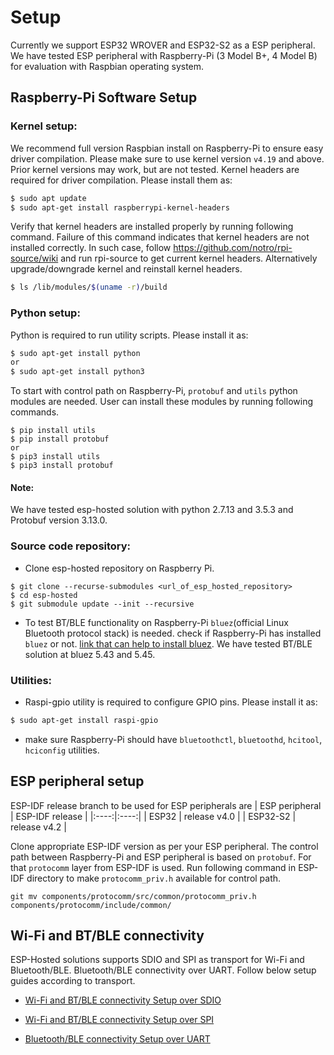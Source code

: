 # Setup
Currently we support ESP32 WROVER and ESP32-S2 as a ESP peripheral. We have tested ESP peripheral with Raspberry-Pi (3 Model B+, 4 Model B) for evaluation with Raspbian operating system.

## Raspberry-Pi Software Setup

### Kernel setup:
We recommend full version Raspbian install on Raspberry-Pi to ensure easy driver compilation. Please make sure to use kernel version `v4.19` and above. Prior kernel versions may work, but are not tested. Kernel headers are required for driver compilation. Please install them as:
```sh
$ sudo apt update
$ sudo apt-get install raspberrypi-kernel-headers
```
Verify that kernel headers are installed properly by running following command. Failure of this command indicates that kernel headers are not installed correctly. In such case, follow https://github.com/notro/rpi-source/wiki and run rpi-source to get current kernel headers. Alternatively upgrade/downgrade kernel and reinstall kernel headers.
```sh
$ ls /lib/modules/$(uname -r)/build
```

### Python setup:
Python is required to run utility scripts. Please install it as:
```sh
$ sudo apt-get install python
or
$ sudo apt-get install python3
```
To start with control path on Raspberry-Pi, `protobuf` and `utils` python modules are needed. User can install these modules by running following commands.
```
$ pip install utils
$ pip install protobuf
or
$ pip3 install utils
$ pip3 install protobuf
```
#### Note:
We have tested esp-hosted solution with python 2.7.13 and 3.5.3 and Protobuf version 3.13.0.

### Source code repository:
* Clone esp-hosted repository on Raspberry Pi.
```
$ git clone --recurse-submodules <url_of_esp_hosted_repository>
$ cd esp-hosted
$ git submodule update --init --recursive
```

* To test BT/BLE functionality on Raspberry-Pi `bluez`(official Linux Bluetooth protocol stack) is needed. check if Raspberry-Pi has installed `bluez` or not.
[link that can help to install bluez](https://scribles.net/updating-bluez-on-raspberry-pi-from-5-43-to-5-50/). We have tested BT/BLE solution at bluez 5.43 and 5.45.

### Utilities:
* Raspi-gpio utility is required to configure GPIO pins. Please install it as:
```sh
$ sudo apt-get install raspi-gpio
```
* make sure Raspberry-Pi should have `bluetoothctl`, `bluetoothd`, `hcitool`, `hciconfig` utilities.

## ESP peripheral setup
ESP-IDF release branch to be used for ESP peripherals are
| ESP peripheral | ESP-IDF release |
|:----:|:----:|
| ESP32 | release v4.0 |
| ESP32-S2 | release v4.2 |

Clone appropriate ESP-IDF version as per your ESP peripheral. The control path between Raspberry-Pi and ESP peripheral is based on `protobuf`. For that `protocomm` layer from ESP-IDF is used. Run following command in ESP-IDF directory to make `protocomm_priv.h` available for control path.
```
git mv components/protocomm/src/common/protocomm_priv.h components/protocomm/include/common/
```

## Wi-Fi and BT/BLE connectivity

ESP-Hosted solutions supports SDIO and SPI as transport for Wi-Fi and Bluetooth/BLE. Bluetooth/BLE connectivity over UART. Follow below setup guides according to transport.

* [Wi-Fi and BT/BLE connectivity Setup over SDIO](SDIO_setup.md)

* [Wi-Fi and BT/BLE connectivity Setup over SPI](SPI_setup.md)

* [Bluetooth/BLE connectivity Setup over UART](UART_setup.md)
